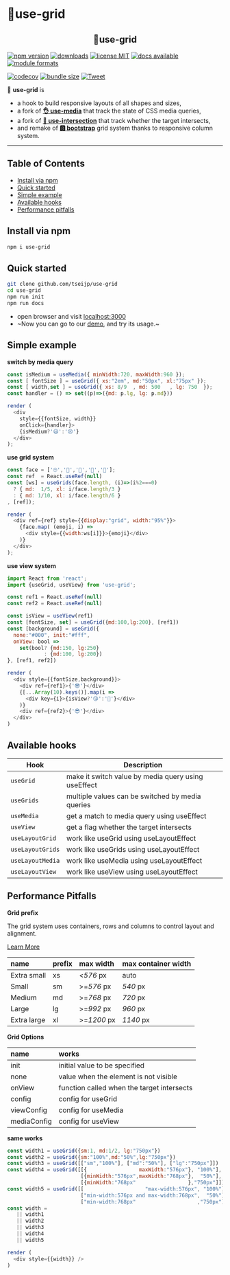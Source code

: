 # 🤏use-grid

<h2 align="center">️🤏use-grid</h2>
<p align="center">

[![ npm version ](
    https://img.shields.io/npm/v/use-grid?style=flat&colorA=000&colorB=000)](
    https://www.npmjs.com/package/use-grid)
[![ downloads ](
    https://img.shields.io/npm/dm/use-grid.svg?style=flat&colorA=000&colorB=000)](
    https://www.npmtrends.com/use-grid)
[![ license MIT ](
    https://img.shields.io/npm/l/use-grid?style=flat&colorA=000&colorB=000)](
    https://github.com/tseijp/use-grid)
[![ docs available ](
    https://img.shields.io/badge/docs-available-000.svg?style=flat&colorA=000)](
    https://tseijp.github.io/use-grid/)
[![ module formats ](
    https://img.shields.io/badge/module%20formats-cjs%20esm-000.svg?style=flat&colorA=000)](
    #alternative-installation-methods)

[![ codecov ](
    https://codecov.io/gh/tseijp/use-grid/coverage.svg?branch=master)](
    https://codecov.io/gh/tseijp/use-grid)
[![ bundle size ](
    https://img.shields.io/bundlephobia/minzip/use-grid/react?style=flat&colorA=000&colorB=000)](
    https://bundlephobia.com/result?use-grid@latest)
[![ Tweet ](
    https://img.shields.io/twitter/url?style=social&url=https%3A%2F%2Ftwitter.com%2Ftseijp)](
    https://twitter.com/intent/tweet?url=https://tsei.jp/hook/use-grid/&text="🤏+use-grid+is+a+hook+to+build+responsive+layouts+of+all+shapes+and+sizes.)

</p>
<p align="center">

🤏 __use-grid__ is

- a hook to build responsive layouts of all shapes and sizes,
- a fork of __[👌 use-media][media]__ that track the state of CSS media queries,
- a fork of __[👏 use-intersection][inter]__ that track whether the target intersects,
- and remake of __[🅱 bootstrap][bstrp]__ grid system thanks to responsive column system.

</p>

[media]: https://github.com/streamich/use-media
[inter]: https://github.com/cats-oss/use-intersection
[bstrp]: https://getbootstrap.com/docs/4.2/layout/grid/

<hr/>

## Table of Contents

* [Install via npm](#install-via-npm)
* [Quick started](#quick-started)
* [Simple example](#simple-example)
* [Available hooks](#available-hooks)
* [Performance pitfalls](#performance-pitfalls)

## Install via npm

```bash
npm i use-grid
```

## Quick started

```bash
git clone github.com/tseijp/use-grid
cd use-grid
npm run init
npm run docs

```
* open browser and visit [localhost:3000](http://localhost:3000/)
* ~Now you can go to our [demo](https://tsei.jp/hook/use-grid), and try its usage.~

## Simple example

__switch by media query__

```js
const isMedium = useMedia({ minWidth:720, maxWidth:960 });
const [ fontSize ] = useGrid({ xs:"2em", md:"50px", xl:"75px" });
const [ width,set ] = useGrid({ xs: 8/9  , md: 500   , lg: 750  });
const handler = () => set((p)=>({md: p.lg, lg: p.md}))

render (
  <div
    style={{fontSize, width}}
    onClick={handler}>
    {isMedium?'😃':'😢'}
  </div>
);
```

__use grid system__

```js
const face = ['🙄','🤣','🧐','🤯','🤮'];
const ref  = React.useRef(null)
const [ws] = useGrids(face.length, (i)=>(i%2===0)
  ? { md:  1/5, xl: i/face.length/3 }
  : { md: 1/10, xl: i/face.length/6 }
, [ref]);

render (
  <div ref={ref} style={{display:"grid", width:"95%"}}>
    {face.map( (emoji, i) =>
      <div style={{width:ws[i]}}>{emoji}</div>
    )}
  </div>
);
```

__use view system__

```js
import React from 'react';
import {useGrid, useView} from 'use-grid';

const ref1 = React.useRef(null)
const ref2 = React.useRef(null)

const isView = useView(ref1)
const [fontSize, set] = useGrid({md:100,lg:200}, [ref1])
const [background] = useGrid({
  none:"#000", init:"#fff",
  onView: bool =>
    set(bool? {md:150, lg:250}
            : {md:100, lg:200})
}, [ref1, ref2])

render (
  <div style={{fontSize,background}}>
    <div ref={ref1}>{'😎'}</div>
    {[...Array(10).keys()].map(i =>
      <div key={i}>{isView?'😘':'🤣'}</div>
    )}
    <div ref={ref2}>{'😎'}</div>
  </div>
)
```

## Available hooks

| Hook              | Description                                             |  
| ----------------- | ------------------------------------------------------- |  
| `useGrid`         | make it switch value by media query using useEffect      |  
| `useGrids`        | multiple values can be switched by media queries |  
| `useMedia`        | get a match to media query using useEffect |  
| `useView`         | get a flag whether the target intersects |  
| `useLayoutGrid`   | work like useGrid  using useLayoutEffect |  
| `useLayoutGrids`  | work like useGrids using useLayoutEffect |  
| `useLayoutMedia`  | work like useMedia using useLayoutEffect |  
| `useLayoutView`   | work like useView  using useLayoutEffect |  

## Performance Pitfalls

__Grid prefix__

The grid system uses containers, rows and columns to control layout and alignment.

[Learn More](https://getbootstrap.com/docs/4.2/layout/grid/)

name|prefix|max width|max container width|  
:----------|:--|:----------|:--------|  
Extra small|xs |<_576_   px|auto     |  
Small      |sm |>=_576_  px|_540_ px |  
Medium     |md |>=_768_  px|_720_ px |  
Large      |lg |>=_992_  px|_960_ px |  
Extra large|xl |>=_1200_ px|_1140_ px|  

__Grid Options__

name        |works|  
:-----------|:----|  
init        |initial value to be specified|  
none        |value when the element is not visible|  
onView      |function called when the target intersects|
config      |config for useGrid
viewConfig  |config for useMedia
mediaConfig |config for useView

__same works__

```javascript
const width1 = useGrid({sm:1, md:1/2, lg:"750px"})
const width2 = useGrid({sm:"100%",md:"50%",lg:"750px"})
const width3 = useGrid([["sm","100%"], ["md":"50%"], ["lg":"750px"]])
const width4 = useGrid([[{                 maxWidth:"576px"}, "100%"],
                        [{minWidth:"576px",maxWidth:"768px"},  "50%"],
                        [{minWidth:"768px"                 },"750px"]])
const width5 = useGrid([[                    "max-width:576px", "100%"],
                        ["min-width:576px and max-width:768px",  "50%"],
                        ["min-width:768px"                    ,"750px"]])
const width =
   || width1
   || width2
   || width3
   || width4
   || width5

render (
  <div style={{width}} />
)
```
